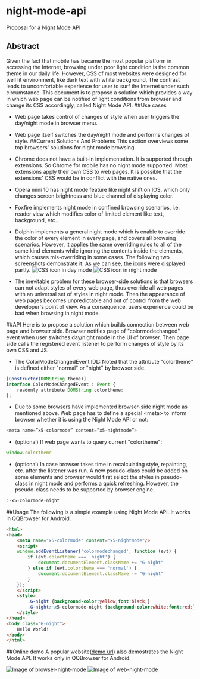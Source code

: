 # night-mode-api
Proposal for a Night Mode API

## Abstract
Given the fact that mobile has became the most popular platform in accessing the Internet, browsing under poor light condition is the common theme in our daily life. However, CSS of most websites were designed for well lit environment, like dark text with white background. The contrast leads to uncomfortable experience for user to surf the Internet under such circumstance. This document is to propose a solution which provides a way in which web page can be notified of light conditions from browser and change its CSS accordingly, called Night Mode API.
##Use cases
+ Web page takes control of changes of style when user triggers the day/night mode in browser menu.
+ Web page itself switches the day/night mode and performs changes of style.
##Current Solutions And Problems
This section overviews some top browsers' solutions for night mode browsing.

+ Chrome does not have a built-in implementation. It is supported through extensions. So Chrome for mobile has no night mode supported. Most extensions apply their own CSS to web pages. It is possible that the extensions' CSS would be in conflict with the native ones.
+ Opera mini 10 has night mode feature like night shift on IOS, which only changes screen brightness and blue channel of displaying color.
+ Foxfire implements night mode in confined browsing scenarios, i.e. reader view which modifies color of limited element like text, background, etc..
+ Dolphin implements a general night mode which is enable to override the color of every element in every page, and covers all browsing scenarios. However, it applies the same overriding rules to all of the same kind  elements while ignoring the contents inside the elements, which causes mis-overriding in some cases. The following two screenshots demonstrate it. As we can see, the icons were displayed partly.
![CSS icon in day mode](http://res.imtt.qq.com/qqbrowser_x5/joshliu/night_mode_api/dolphin-day.png) ![CSS icon in night mode](http://res.imtt.qq.com/qqbrowser_x5/joshliu/night_mode_api/dolphin-night.png)
+ The inevitable problem for these browser-side solutions is that browsers can not adapt styles of every web page, thus override all web pages with an universal set of styles in night mode. Then the appearance of web pages becomes unpredictable and out of control from the web developer's point of view. As a consequence, users experience could be bad when browsing in night mode.

##API
Here is to propose a solution which builds connection between web page and browser side. Browser notifies page of "colormodechanged" event when user switches day/night mode in the UI of browser. Then page side calls the registered event listener to perform changes of style by its own CSS and JS.

* The ColorModeChangedEvent IDL:
Noted that the attribute "colortheme" is defined either "normal" or "night" by browser side.
```javascript
[Constructor(DOMString theme)]
interface ColorModeChangedEvent : Event {
    readonly attribute DOMString colortheme;
};
```

* Due to some browsers have implemented browser-side night mode as mentioned above. Web page has to define a special &lt;meta&gt; to inform browser whether it is using the Night Mode API or not:
```javascript
<meta name=”x5-colormode” content=”x5-nightmode”>
```

* (optional) If web page wants to query current "colortheme":
```javascript
window.colortheme
```

* (optional) In case browser takes time in recalculating style, repainting, etc. after the listener was run. A new pseudo-class could be added on some elements and browser would first select the styles in pseudo-class in night mode and performs a quick refreshing. However, the pseudo-class needs to be supported by browser engine.
```javascript
:-x5-colormode-night
```

##Usage
The following is a simple example using Night Mode API. It works in QQBrowser for Android.
```HTML
<html>
<head>
	<meta name="x5-colormode" content="x5-nightmode"/>
	<script>
	window.addEventListener('colormodechanged', function (evt) {
		if (evt.colortheme === 'night') {
			document.documentElement.className += "G-night"
		} else if (evt.colortheme === 'normal') {
			document.documentElement.className -= "G-night"
		}
	});
	</script>
	<style>
		.G-night {background-color:yellow;font:black;}
		.G-night:-x5-colormode-night {background-color:white;font:red;}
	</style>
</head>
<body class="G-night">
	Hello World!
</body>
</html>
```

##Online demo
A popular website([demo url](https://v.html5.qq.com/?ch=001201#p=index&g=1&ch=001201&_t=1480313859053)) also demostrates the Night Mode API. It works only in QQBrowser for Android.

![Image of browser-night-mode](http://res.imtt.qq.com/qqbrowser_x5/joshliu/night_mode_api/browser-night.png)
![Image of web-night-mode](http://res.imtt.qq.com/qqbrowser_x5/joshliu/night_mode_api/web-night.png)
